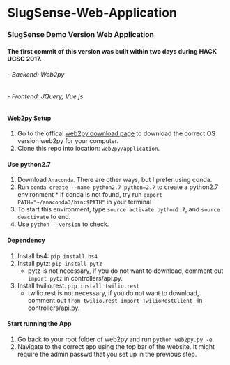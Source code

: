 # SlugSense-Web-Application
### SlugSense Demo Version Web Application
#### The first commit of this version was built within two days during HACK UCSC 2017.
###### - Backend: Web2py
###### - Frontend: JQuery, Vue.js

#### Web2py Setup
  1. Go to the offical [web2py download page](http://www.web2py.com/init/default/download) to download the correct OS version web2py for your computer.
  2. Clone this repo into location: `web2py/application`.
 
#### Use python2.7
  1. Download `Anaconda`. 
  There are other ways, but I prefer using conda.
  2. Run `conda create --name python2.7 python=2.7` to create a python2.7 environment
    * if conda is not found, try run `export PATH="~/anaconda3/bin:$PATH"` in your terminal
  3. To start this environment, 
     type `source activate python2.7`, 
     and `source deactivate` to end.
  4. Use `python --version` to check.
  
#### Dependency
  1. Install bs4: `pip install bs4`
  2. Install pytz: `pip install pytz`
     * pytz is not necessary, if you do not want to download, comment out `import pytz` in controllers/api.py.
  3. Install twilio.rest: `pip install twilio.rest`
     * twilio.rest is not necessary, if you do not want to download, comment out `from twilio.rest import TwilioRestClient ` in controllers/api.py.
  
#### Start running the App
  1. Go back to your root folder of web2py and run `python web2py.py -e`.
  2. Navigate to the correct app using the top bar of the website. It might require the admin passwd that you set up in the previous step.

